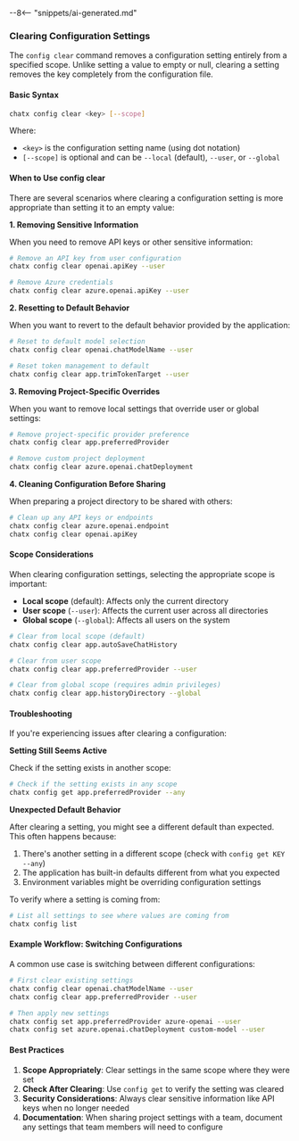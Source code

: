 --8<-- "snippets/ai-generated.md"

### Clearing Configuration Settings

The `config clear` command removes a configuration setting entirely from a specified scope. Unlike setting a value to empty or null, clearing a setting removes the key completely from the configuration file.

#### Basic Syntax

```bash
chatx config clear <key> [--scope]
```

Where:
- `<key>` is the configuration setting name (using dot notation)
- `[--scope]` is optional and can be `--local` (default), `--user`, or `--global`

#### When to Use config clear

There are several scenarios where clearing a configuration setting is more appropriate than setting it to an empty value:

**1. Removing Sensitive Information**

When you need to remove API keys or other sensitive information:

```bash
# Remove an API key from user configuration
chatx config clear openai.apiKey --user

# Remove Azure credentials
chatx config clear azure.openai.apiKey --user
```

**2. Resetting to Default Behavior**

When you want to revert to the default behavior provided by the application:

```bash
# Reset to default model selection
chatx config clear openai.chatModelName --user

# Reset token management to default
chatx config clear app.trimTokenTarget --user
```

**3. Removing Project-Specific Overrides**

When you want to remove local settings that override user or global settings:

```bash
# Remove project-specific provider preference
chatx config clear app.preferredProvider

# Remove custom project deployment
chatx config clear azure.openai.chatDeployment
```

**4. Cleaning Configuration Before Sharing**

When preparing a project directory to be shared with others:

```bash
# Clean up any API keys or endpoints
chatx config clear azure.openai.endpoint
chatx config clear openai.apiKey
```

#### Scope Considerations

When clearing configuration settings, selecting the appropriate scope is important:

- **Local scope** (default): Affects only the current directory
- **User scope** (`--user`): Affects the current user across all directories
- **Global scope** (`--global`): Affects all users on the system

```bash
# Clear from local scope (default)
chatx config clear app.autoSaveChatHistory

# Clear from user scope
chatx config clear app.preferredProvider --user

# Clear from global scope (requires admin privileges)
chatx config clear app.historyDirectory --global
```

#### Troubleshooting

If you're experiencing issues after clearing a configuration:

**Setting Still Seems Active**

Check if the setting exists in another scope:

```bash
# Check if the setting exists in any scope
chatx config get app.preferredProvider --any
```

**Unexpected Default Behavior**

After clearing a setting, you might see a different default than expected. This often happens because:

1. There's another setting in a different scope (check with `config get KEY --any`)
2. The application has built-in defaults different from what you expected
3. Environment variables might be overriding configuration settings

To verify where a setting is coming from:

```bash
# List all settings to see where values are coming from
chatx config list
```

#### Example Workflow: Switching Configurations

A common use case is switching between different configurations:

```bash
# First clear existing settings
chatx config clear openai.chatModelName --user
chatx config clear app.preferredProvider --user

# Then apply new settings
chatx config set app.preferredProvider azure-openai --user
chatx config set azure.openai.chatDeployment custom-model --user
```

#### Best Practices

1. **Scope Appropriately**: Clear settings in the same scope where they were set
2. **Check After Clearing**: Use `config get` to verify the setting was cleared
3. **Security Considerations**: Always clear sensitive information like API keys when no longer needed
4. **Documentation**: When sharing project settings with a team, document any settings that team members will need to configure